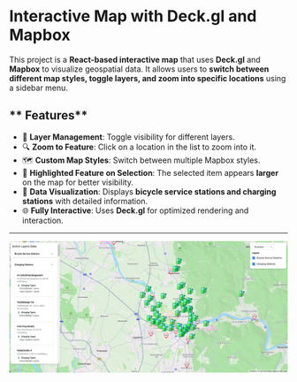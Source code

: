# Interactive Map with Deck.gl and Mapbox

This project is a **React-based interactive map** that uses **Deck.gl** and **Mapbox** to visualize geospatial data. It allows users to **switch between different map styles, toggle layers, and zoom into specific locations** using a sidebar menu.

## ** Features**
- 📍 **Layer Management**: Toggle visibility for different layers.
- 🔍 **Zoom to Feature**: Click on a location in the list to zoom into it.
- 🗺️ **Custom Map Styles**: Switch between multiple Mapbox styles.
- 🎯 **Highlighted Feature on Selection**: The selected item appears **larger** on the map for better visibility.
- 🏢 **Data Visualization**: Displays **bicycle service stations and charging stations** with detailed information.
- 🌐 **Fully Interactive**: Uses **Deck.gl** for optimized rendering and interaction.

---

![Map Preview](./src/assets/map-preview.png)





